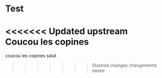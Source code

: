 # Test
<<<<<<< Updated upstream
Coucou les copines
=======
coucou les copines
salut
>>>>>>> Stashed changes
changements
eeeee
